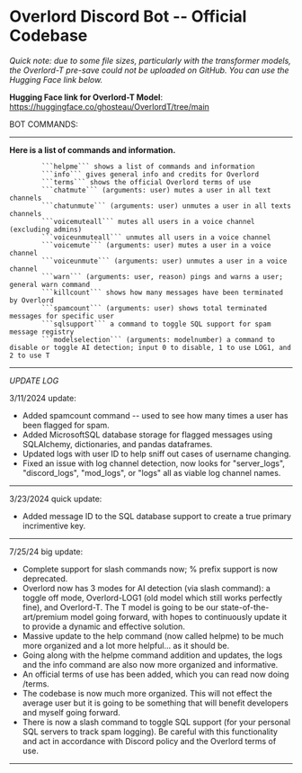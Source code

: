 # Overlord Discord Bot -- Official Codebase
*Quick note: due to some file sizes, particularly with the transformer models, the Overlord-T pre-save could not be uploaded on GitHub. You can use the Hugging Face link below.*

**Hugging Face link for Overlord-T Model**: https://huggingface.co/ghosteau/OverlordT/tree/main

BOT COMMANDS:
____________________________________________________________________

**Here is a list of commands and information.**
            
            ```helpme``` shows a list of commands and information
            ```info``` gives general info and credits for Overlord
            ```terms``` shows the official Overlord terms of use
            ```chatmute``` (arguments: user) mutes a user in all text channels
            ```chatunmute``` (arguments: user) unmutes a user in all texts channels
            ```voicemuteall``` mutes all users in a voice channel (excluding admins)
            ```voiceunmuteall``` unmutes all users in a voice channel
            ```voicemute``` (arguments: user) mutes a user in a voice channel
            ```voiceunmute``` (arguments: user) unmutes a user in a voice channel
            ```warn``` (arguments: user, reason) pings and warns a user; general warn command
            ```killcount``` shows how many messages have been terminated by Overlord
            ```spamcount``` (arguments: user) shows total terminated messages for specific user
            ```sqlsupport``` a command to toggle SQL support for spam message registry
            ```modelselection``` (arguments: modelnumber) a command to disable or toggle AI detection; input 0 to disable, 1 to use LOG1, and 2 to use T
            
____________________________________________________________________
*UPDATE LOG*

3/11/2024 update:

- Added spamcount command -- used to see how many times a user has been flagged for spam.
- Added MicrosoftSQL database storage for flagged messages using SQLAlchemy, dictionaries, and pandas dataframes.
- Updated logs with user ID to help sniff out cases of username changing.
- Fixed an issue with log channel detection, now looks for "server_logs", "discord_logs", "mod_logs", or  "logs" all as viable log channel names.

____________________________________________________________________

3/23/2024 quick update:

- Added message ID to the SQL database support to create a true primary incrimentive key.
_____________________________________________________________________

7/25/24 big update:

- Complete support for slash commands now; % prefix support is now deprecated.
- Overlord now has 3 modes for AI detection (via slash command): a toggle off mode, Overlord-LOG1 (old model which still works perfectly fine), and Overlord-T. The T model is going to be our state-of-the-art/premium model going forward, with hopes to continuously update it to provide a dynamic and effective solution.
- Massive update to the help command (now called helpme) to be much more organized and a lot more helpful... as it should be.
- Going along with the helpme command addition and updates, the logs and the info command are also now more organized and informative.
- An official terms of use has been added, which you can read now doing /terms.
- The codebase is now much more organized. This will not effect the average user but it is going to be something that will benefit developers and myself going forward.
- There is now a slash command to toggle SQL support (for your personal SQL servers to track spam logging). Be careful with this functionality and act in accordance with Discord policy and the Overlord terms of use.
_____________________________________________________________________

